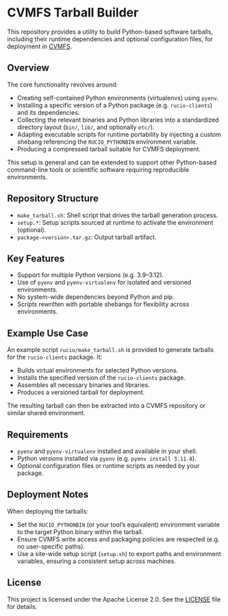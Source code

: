 # CVMFS Tarball Builder

This repository provides a utility to build Python-based software tarballs, including their runtime dependencies and optional configuration files, for deployment in [CVMFS](https://cernvm.cern.ch/fs/).

## Overview

The core functionality revolves around:
- Creating self-contained Python environments (virtualenvs) using `pyenv`.
- Installing a specific version of a Python package (e.g. `rucio-clients`) and its dependencies.
- Collecting the relevant binaries and Python libraries into a standardized directory layout (`bin/`, `lib/`, and optionally `etc/`).
- Adapting executable scripts for runtime portability by injecting a custom shebang referencing the `RUCIO_PYTHONBIN` environment variable.
- Producing a compressed tarball suitable for CVMFS deployment.

This setup is general and can be extended to support other Python-based command-line tools or scientific software requiring reproducible environments.

## Repository Structure

- `make_tarball.sh`: Shell script that drives the tarball generation process.
- `setup.*`: Setup scripts sourced at runtime to activate the environment (optional).
- `package-<version>.tar.gz`: Output tarball artifact.

## Key Features

- Support for multiple Python versions (e.g. 3.9–3.12).
- Use of `pyenv` and `pyenv-virtualenv` for isolated and versioned environments.
- No system-wide dependencies beyond Python and pip.
- Scripts rewritten with portable shebangs for flexibility across environments.

## Example Use Case

An example script `rucio/make_tarball.sh` is provided to generate tarballs for the `rucio-clients` package. It:

- Builds virtual environments for selected Python versions.
- Installs the specified version of the `rucio-clients` package.
- Assembles all necessary binaries and libraries.
- Produces a versioned tarball for deployment.

The resulting tarball can then be extracted into a CVMFS repository or similar shared environment.

## Requirements

- `pyenv` and `pyenv-virtualenv` installed and available in your shell.
- Python versions installed via `pyenv` (e.g. `pyenv install 3.11.8`).
- Optional configuration files or runtime scripts as needed by your package.

## Deployment Notes

When deploying the tarballs:

- Set the `RUCIO_PYTHONBIN` (or your tool’s equivalent) environment variable to the target Python binary within the tarball.
- Ensure CVMFS write access and packaging policies are respected (e.g. no user-specific paths).
- Use a site-wide setup script (`setup.sh`) to export paths and environment variables, ensuring a consistent setup across machines.


## License

This project is licensed under the Apache License 2.0. See the [LICENSE](LICENSE) file for details.